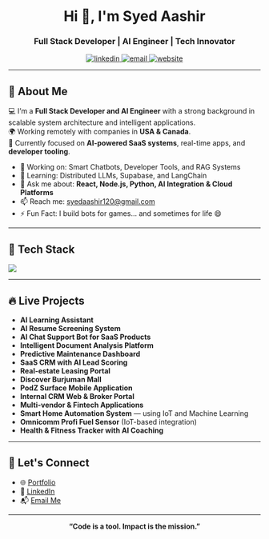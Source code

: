 <h1 align="center">Hi 👋, I'm Syed Aashir</h1>
<h3 align="center">Full Stack Developer | AI Engineer | Tech Innovator</h3>



<p align="center">
  <a href="https://linkedin.com/in/syed-aashir-6a1423198" target="_blank">
    <img src="https://img.shields.io/badge/LinkedIn-Connect-blue?logo=linkedin" alt="linkedin" />
  </a>
  <a href="mailto:syedaashir120@gmail.com">
    <img src="https://img.shields.io/badge/Email-Contact-red?logo=gmail" alt="email" />
  </a>
  <a href="http://aashir.info/" target="_blank">
    <img src="https://img.shields.io/badge/Portfolio-aashir.info-0A66C2?style=flat-square&logo=vercel" alt="website" />
  </a>
</p>

---

## 🚀 About Me

💻 I’m a **Full Stack Developer and AI Engineer** with a strong background in scalable system architecture and intelligent applications.  
🌍 Working remotely with companies in **USA & Canada**.  
🧠 Currently focused on **AI-powered SaaS systems**, real-time apps, and **developer tooling**.

- 🔭 Working on: Smart Chatbots, Developer Tools, and RAG Systems
- 🌱 Learning: Distributed LLMs, Supabase, and LangChain
- 💬 Ask me about: **React, Node.js, Python, AI Integration & Cloud Platforms**
- 📫 Reach me: [syedaashir120@gmail.com](mailto:syedaashir120@gmail.com)
- ⚡ Fun Fact: I build bots for games... and sometimes for life 😄

---

## 🧰 Tech Stack

<p align="left">
  <img src="https://skillicons.dev/icons?i=js,ts,react,vue,nuxt,tailwind,python,fastapi,nodejs,express,docker,postgres,mysql,mongodb,git,github,linux,aws,vercel" />
</p>

---

## 🔥 Live Projects

<ul>
  <li><strong>AI Learning Assistant</strong></li>
  <li><strong>AI Resume Screening System</strong></li>
  <li><strong>AI Chat Support Bot for SaaS Products</strong></li>
  <li><strong>Intelligent Document Analysis Platform</strong></li>
  <li><strong>Predictive Maintenance Dashboard</strong></li>
  <li><strong>SaaS CRM with AI Lead Scoring</strong></li>
  <li><strong>Real-estate Leasing Portal</strong></li>
  <li><strong>Discover Burjuman Mall</strong></li>
  <li><strong>PodZ Surface Mobile Application</strong></li>
  <li><strong>Internal CRM Web & Broker Portal</strong></li>
  <li><strong>Multi-vendor & Fintech Applications</strong></li>
  <li><strong>Smart Home Automation System</strong> — using IoT and Machine Learning</li>
  <li><strong>Omnicomm Profi Fuel Sensor</strong> (IoT-based integration)</li>
  <li><strong>Health & Fitness Tracker with AI Coaching</strong></li>
</ul>

---

## 🤝 Let's Connect

- 🌐 [Portfolio](http://aashir.info)
- 💼 [LinkedIn](https://www.linkedin.com/in/syed-aashir-6a1423198/)
- 📬 [Email Me](mailto:syedaashir120@gmail.com)

---

<p align="center">
  <b>“Code is a tool. Impact is the mission.”</b>
</p>
